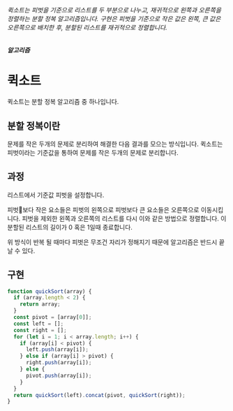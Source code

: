 ###### 퀵소트는 피벗을 기준으로 리스트를 두 부분으로 나누고, 재귀적으로 왼쪽과 오른쪽을 정렬하는 분할 정복 알고리즘입니다. 구현은 피벗을 기준으로 작은 값은 왼쪽, 큰 값은 오른쪽으로 배치한 후, 분할된 리스트를 재귀적으로 정렬합니다.

##### 알고리즘

# 퀵소트

퀵소트는 분할 정복 알고리즘 중 하나입니다.

## 분할 정복이란

문제를 작은 두개의 문제로 분리하여 해결한 다음 결과를 모으는 방식입니다.
퀵소트는 피벗이라는 기준값을 통하여 문제를 작은 두개의 문제로 분리합니다.

## 과정

리스트에서 기준값 피벗을 설정합니다.

피벗보다 작은 요소들은 피벗의 왼쪽으로 피벗보다 큰 요소들은 오른쪽으로 이동시킵니다.
피벗을 제외한 왼쪽과 오른쪽의 리스트를 다시 이와 같은 방법으로 정렬합니다.
이 분할된 리스트의 길이가 0 혹은 1일때 종료합니다.

위 방식이 반복 될 때마다 피벗은 무조건 자리가 정해지기 때문에 알고리즘은 반드시 끝날 수 있다.

## 구현

```js
function quickSort(array) {
  if (array.length < 2) {
    return array;
  }
  const pivot = [array[0]];
  const left = [];
  const right = [];
  for (let i = 1; i < array.length; i++) {
    if (array[i] < pivot) {
      left.push(array[i]);
    } else if (array[i] > pivot) {
      right.push(array[i]);
    } else {
      pivot.push(array[i]);
    }
  }
  return quickSort(left).concat(pivot, quickSort(right));
}
```
